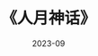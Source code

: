 ---
title: 《人月神话》
page: readings
score: 4
comment: 其中提到的很多软件工程经验值得思考，但也有部分内容过时。值得经常品味
date: 2023-09
douban: https://book.douban.com/subject/1102259/
tags: 
- 产品 & 创业
---